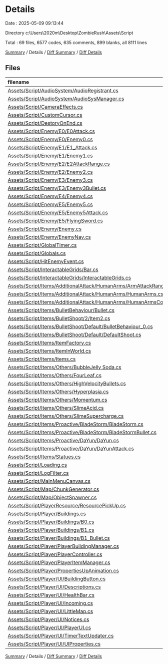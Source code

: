 # Details

Date : 2025-05-09 09:13:44

Directory c:\\Users\\2020m\\Desktop\\ZombieRush\\Assets\\Script

Total : 69 files,  6577 codes, 635 comments, 899 blanks, all 8111 lines

[Summary](results.md) / Details / [Diff Summary](diff.md) / [Diff Details](diff-details.md)

## Files
| filename | language | code | comment | blank | total |
| :--- | :--- | ---: | ---: | ---: | ---: |
| [Assets/Script/AudioSystem/AudioRegistrant.cs](/Assets/Script/AudioSystem/AudioRegistrant.cs) | C# | 11 | 0 | 1 | 12 |
| [Assets/Script/AudioSystem/AudioSysManager.cs](/Assets/Script/AudioSystem/AudioSysManager.cs) | C# | 304 | 30 | 40 | 374 |
| [Assets/Script/CameraEffects.cs](/Assets/Script/CameraEffects.cs) | C# | 77 | 24 | 17 | 118 |
| [Assets/Script/CustomCursor.cs](/Assets/Script/CustomCursor.cs) | C# | 43 | 1 | 4 | 48 |
| [Assets/Script/DestoryOnEnd.cs](/Assets/Script/DestoryOnEnd.cs) | C# | 10 | 0 | 2 | 12 |
| [Assets/Script/Enemy/E0/E0Attack.cs](/Assets/Script/Enemy/E0/E0Attack.cs) | C# | 51 | 6 | 7 | 64 |
| [Assets/Script/Enemy/E0/Enemy0.cs](/Assets/Script/Enemy/E0/Enemy0.cs) | C# | 216 | 19 | 20 | 255 |
| [Assets/Script/Enemy/E1/E1\_Attack.cs](/Assets/Script/Enemy/E1/E1_Attack.cs) | C# | 51 | 6 | 7 | 64 |
| [Assets/Script/Enemy/E1/Enemy1.cs](/Assets/Script/Enemy/E1/Enemy1.cs) | C# | 181 | 4 | 32 | 217 |
| [Assets/Script/Enemy/E2/E2AttackRange.cs](/Assets/Script/Enemy/E2/E2AttackRange.cs) | C# | 51 | 6 | 7 | 64 |
| [Assets/Script/Enemy/E2/Enemy2.cs](/Assets/Script/Enemy/E2/Enemy2.cs) | C# | 229 | 34 | 27 | 290 |
| [Assets/Script/Enemy/E3/Enemy3.cs](/Assets/Script/Enemy/E3/Enemy3.cs) | C# | 247 | 22 | 35 | 304 |
| [Assets/Script/Enemy/E3/Enemy3Bullet.cs](/Assets/Script/Enemy/E3/Enemy3Bullet.cs) | C# | 80 | 12 | 16 | 108 |
| [Assets/Script/Enemy/E4/Enemy4.cs](/Assets/Script/Enemy/E4/Enemy4.cs) | C# | 219 | 28 | 25 | 272 |
| [Assets/Script/Enemy/E5/Enemy5.cs](/Assets/Script/Enemy/E5/Enemy5.cs) | C# | 285 | 29 | 35 | 349 |
| [Assets/Script/Enemy/E5/Enemy5Attack.cs](/Assets/Script/Enemy/E5/Enemy5Attack.cs) | C# | 13 | 0 | 2 | 15 |
| [Assets/Script/Enemy/E5/FlyingSword.cs](/Assets/Script/Enemy/E5/FlyingSword.cs) | C# | 113 | 9 | 20 | 142 |
| [Assets/Script/Enemy/Enemy.cs](/Assets/Script/Enemy/Enemy.cs) | C# | 31 | 3 | 4 | 38 |
| [Assets/Script/Enemy/EnemyNav.cs](/Assets/Script/Enemy/EnemyNav.cs) | C# | 441 | 32 | 71 | 544 |
| [Assets/Script/GlobalTimer.cs](/Assets/Script/GlobalTimer.cs) | C# | 34 | 0 | 3 | 37 |
| [Assets/Script/Globals.cs](/Assets/Script/Globals.cs) | C# | 430 | 37 | 52 | 519 |
| [Assets/Script/HitEnemyEvent.cs](/Assets/Script/HitEnemyEvent.cs) | C# | 14 | 2 | 3 | 19 |
| [Assets/Script/InteractableGrids/Bar.cs](/Assets/Script/InteractableGrids/Bar.cs) | C# | 26 | 2 | 4 | 32 |
| [Assets/Script/InteractableGrids/InteractableGrids.cs](/Assets/Script/InteractableGrids/InteractableGrids.cs) | C# | 218 | 13 | 32 | 263 |
| [Assets/Script/Items/AdditionalAttack/HumanArms/ArmAttackRange.cs](/Assets/Script/Items/AdditionalAttack/HumanArms/ArmAttackRange.cs) | C# | 18 | 0 | 3 | 21 |
| [Assets/Script/Items/AdditionalAttack/HumanArms/HumanArms.cs](/Assets/Script/Items/AdditionalAttack/HumanArms/HumanArms.cs) | C# | 67 | 4 | 3 | 74 |
| [Assets/Script/Items/AdditionalAttack/HumanArms/HumanArmsController.cs](/Assets/Script/Items/AdditionalAttack/HumanArms/HumanArmsController.cs) | C# | 47 | 9 | 11 | 67 |
| [Assets/Script/Items/BulletBehaviour/Bullet.cs](/Assets/Script/Items/BulletBehaviour/Bullet.cs) | C# | 9 | 0 | 3 | 12 |
| [Assets/Script/Items/BulletShoot/2/Item2.cs](/Assets/Script/Items/BulletShoot/2/Item2.cs) | C# | 125 | 15 | 14 | 154 |
| [Assets/Script/Items/BulletShoot/Default/BulletBehaviour\_0.cs](/Assets/Script/Items/BulletShoot/Default/BulletBehaviour_0.cs) | C# | 79 | 7 | 13 | 99 |
| [Assets/Script/Items/BulletShoot/Default/DefaultShoot.cs](/Assets/Script/Items/BulletShoot/Default/DefaultShoot.cs) | C# | 93 | 6 | 9 | 108 |
| [Assets/Script/Items/ItemFactory.cs](/Assets/Script/Items/ItemFactory.cs) | C# | 88 | 8 | 16 | 112 |
| [Assets/Script/Items/ItemInWorld.cs](/Assets/Script/Items/ItemInWorld.cs) | C# | 99 | 6 | 10 | 115 |
| [Assets/Script/Items/Items.cs](/Assets/Script/Items/Items.cs) | C# | 11 | 0 | 3 | 14 |
| [Assets/Script/Items/Others/BubbleJelly Soda.cs](/Assets/Script/Items/Others/BubbleJelly%20Soda.cs) | C# | 19 | 0 | 3 | 22 |
| [Assets/Script/Items/Others/FourLeaf.cs](/Assets/Script/Items/Others/FourLeaf.cs) | C# | 19 | 1 | 2 | 22 |
| [Assets/Script/Items/Others/HighVelocityBullets.cs](/Assets/Script/Items/Others/HighVelocityBullets.cs) | C# | 19 | 0 | 3 | 22 |
| [Assets/Script/Items/Others/Hyperplasia.cs](/Assets/Script/Items/Others/Hyperplasia.cs) | C# | 20 | 0 | 3 | 23 |
| [Assets/Script/Items/Others/Momentum.cs](/Assets/Script/Items/Others/Momentum.cs) | C# | 21 | 0 | 2 | 23 |
| [Assets/Script/Items/Others/SlimeAcid.cs](/Assets/Script/Items/Others/SlimeAcid.cs) | C# | 20 | 0 | 3 | 23 |
| [Assets/Script/Items/Others/SlimeSupercharge.cs](/Assets/Script/Items/Others/SlimeSupercharge.cs) | C# | 19 | 0 | 3 | 22 |
| [Assets/Script/Items/Proactive/BladeStorm/BladeStorm.cs](/Assets/Script/Items/Proactive/BladeStorm/BladeStorm.cs) | C# | 86 | 13 | 8 | 107 |
| [Assets/Script/Items/Proactive/BladeStorm/BladeStormBullet.cs](/Assets/Script/Items/Proactive/BladeStorm/BladeStormBullet.cs) | C# | 46 | 1 | 6 | 53 |
| [Assets/Script/Items/Proactive/DaYun/DaYun.cs](/Assets/Script/Items/Proactive/DaYun/DaYun.cs) | C# | 83 | 2 | 7 | 92 |
| [Assets/Script/Items/Proactive/DaYun/DaYunAttack.cs](/Assets/Script/Items/Proactive/DaYun/DaYunAttack.cs) | C# | 36 | 3 | 3 | 42 |
| [Assets/Script/Items/Statues.cs](/Assets/Script/Items/Statues.cs) | C# | 147 | 9 | 11 | 167 |
| [Assets/Script/Loading.cs](/Assets/Script/Loading.cs) | C# | 33 | 3 | 9 | 45 |
| [Assets/Script/LogFilter.cs](/Assets/Script/LogFilter.cs) | C# | 19 | 2 | 5 | 26 |
| [Assets/Script/MainMenuCanvas.cs](/Assets/Script/MainMenuCanvas.cs) | C# | 50 | 2 | 6 | 58 |
| [Assets/Script/Map/ChunkGenerator.cs](/Assets/Script/Map/ChunkGenerator.cs) | C# | 131 | 3 | 17 | 151 |
| [Assets/Script/Map/ObjectSpawner.cs](/Assets/Script/Map/ObjectSpawner.cs) | C# | 257 | 5 | 29 | 291 |
| [Assets/Script/PlayerResource/ResourcePickUp.cs](/Assets/Script/PlayerResource/ResourcePickUp.cs) | C# | 42 | 1 | 7 | 50 |
| [Assets/Script/Player/Buildings.cs](/Assets/Script/Player/Buildings.cs) | C# | 12 | 0 | 3 | 15 |
| [Assets/Script/Player/Buildings/B0.cs](/Assets/Script/Player/Buildings/B0.cs) | C# | 170 | 38 | 27 | 235 |
| [Assets/Script/Player/Buildings/B1.cs](/Assets/Script/Player/Buildings/B1.cs) | C# | 168 | 22 | 19 | 209 |
| [Assets/Script/Player/Buildings/B1\_Bullet.cs](/Assets/Script/Player/Buildings/B1_Bullet.cs) | C# | 104 | 38 | 19 | 161 |
| [Assets/Script/Player/PlayerBuildingManager.cs](/Assets/Script/Player/PlayerBuildingManager.cs) | C# | 96 | 17 | 15 | 128 |
| [Assets/Script/Player/PlayerController.cs](/Assets/Script/Player/PlayerController.cs) | C# | 158 | 11 | 13 | 182 |
| [Assets/Script/Player/PlayerItemManager.cs](/Assets/Script/Player/PlayerItemManager.cs) | C# | 129 | 14 | 15 | 158 |
| [Assets/Script/Player/PropertiesUpAnimation.cs](/Assets/Script/Player/PropertiesUpAnimation.cs) | C# | 15 | 0 | 2 | 17 |
| [Assets/Script/Player/UI/BuildingButton.cs](/Assets/Script/Player/UI/BuildingButton.cs) | C# | 87 | 22 | 16 | 125 |
| [Assets/Script/Player/UI/Descriptions.cs](/Assets/Script/Player/UI/Descriptions.cs) | C# | 57 | 20 | 7 | 84 |
| [Assets/Script/Player/UI/HealthBar.cs](/Assets/Script/Player/UI/HealthBar.cs) | C# | 33 | 2 | 4 | 39 |
| [Assets/Script/Player/UI/Incoming.cs](/Assets/Script/Player/UI/Incoming.cs) | C# | 12 | 2 | 5 | 19 |
| [Assets/Script/Player/UI/LittleMap.cs](/Assets/Script/Player/UI/LittleMap.cs) | C# | 17 | 2 | 4 | 23 |
| [Assets/Script/Player/UI/Notices.cs](/Assets/Script/Player/UI/Notices.cs) | C# | 14 | 2 | 4 | 20 |
| [Assets/Script/Player/UI/PlayerUI.cs](/Assets/Script/Player/UI/PlayerUI.cs) | C# | 255 | 5 | 41 | 301 |
| [Assets/Script/Player/UI/TimerTextUpdater.cs](/Assets/Script/Player/UI/TimerTextUpdater.cs) | C# | 49 | 5 | 4 | 58 |
| [Assets/Script/Player/UI/UIProperties.cs](/Assets/Script/Player/UI/UIProperties.cs) | C# | 123 | 16 | 23 | 162 |

[Summary](results.md) / Details / [Diff Summary](diff.md) / [Diff Details](diff-details.md)